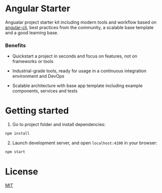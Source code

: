 # Angular Starter 

Angualar project starter kit including modern tools and workflow based on
[angular-cli](https://github.com/angular/angular-cli), best practices from the community, a scalable base template and
a good learning base.


### Benefits

- Quickstart a project in seconds and focus on features, not on frameworks or tools

- Industrial-grade tools, ready for usage in a continuous integration environment and DevOps

- Scalable architecture with base app template including example components, services and tests

# Getting started

1. Go to project folder and install dependencies:
 ```bash
 npm install
 ```
 
2. Launch development server, and open `localhost:4200` in your browser:
 ```bash
 npm start
 ```
 
# License

[MIT](https://github.com/IlgarAbdullazade/Angular-Starter/blob/main/LICENSE)
